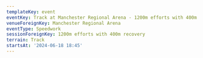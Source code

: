 ```yaml
---
templateKey: event
eventKey: Track at Manchester Regional Arena - 1200m efforts with 400m recovery
venueForeignKey: Manchester Regional Arena
eventType: Speedwork
sessionForeignKey: 1200m efforts with 400m recovery
terrain: Track
startsAt: '2024-06-18 18:45'
---
```

